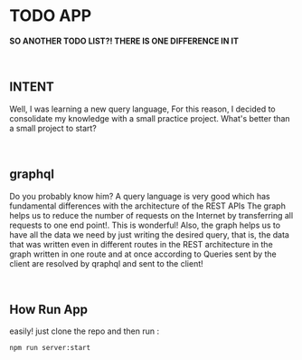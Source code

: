 # TODO APP

**SO ANOTHER TODO LIST?!
THERE IS ONE DIFFERENCE IN IT**

</br>

## INTENT

Well, I was learning a new query language,
For this reason, I decided to consolidate my knowledge with a small practice project. What's better than a small project to start?

</br>

## graphql

Do you probably know him? A query language is very good
which has fundamental differences with the architecture of the REST APIs
The graph helps us to reduce the number of requests on the Internet by transferring all requests to one end point!. This is wonderful!
Also, the graph helps us to have all the data we need by just writing the desired query, that is, the data that was written even in different routes in the REST architecture in the graph written in one route and at once according to Queries sent by the client are resolved by qraphql and sent to the client!

</br>

## How Run App

easily!
just clone the repo and then run :

```bash
npm run server:start
```
